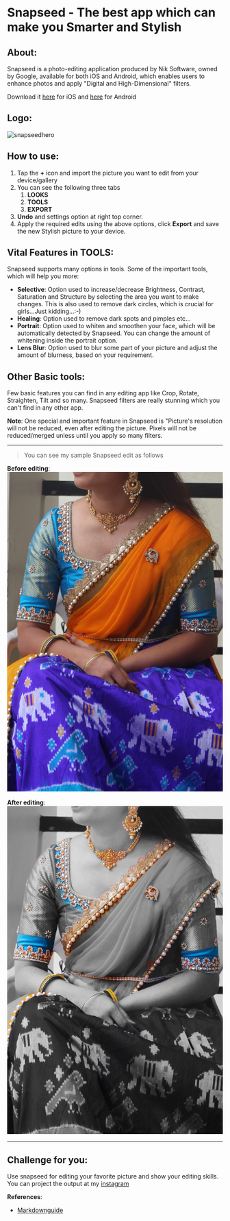 # Snapseed - The best app which can make you Smarter and Stylish

## About:
Snapseed is a photo-editing application produced by Nik Software, owned by Google, available for both iOS and Android, which enables users to enhance photos and apply "Digital and High-Dimensional" filters. 

Download it [here](https://apps.apple.com/us/app/snapseed/id439438619) for iOS and [here](https://play.google.com/store/apps/details?id=com.niksoftware.snapseed&hl=en_US) for Android 

## Logo:
![snapseedhero](https://tr2.cbsistatic.com/hub/i/r/2017/06/27/a8c9dffc-6902-4f5b-99bc-83c0f12007ab/resize/1200x/33ae27ebbc178931bb1a341c38c74011/snapseedhero.jpg "Snapseed")

## How to use:
1. Tap the **+** icon and import the picture you want to edit from your device/gallery
2. You can see the following three tabs
    1. **LOOKS**
    2. **TOOLS**
    3. **EXPORT**
3. **Undo** and settings option at right top corner.
4. Apply the required edits using the above options, click **Export** and save the new Stylish picture to your device.
  
## Vital Features in TOOLS:
Snapseed supports many options in tools. Some of the important tools, which will help you more:
- **Selective**: Option used to increase/decrease Brightness, Contrast, Saturation and Structure by selecting the area you want to make changes. This is also used to remove dark circles, which is crucial for girls...Just kidding...:-)
- **Healing**: Option used to remove dark spots and pimples etc...
- **Portrait**: Option used to whiten and smoothen your face, which will be automatically detected by Snapseed. You can change the amount of whitening inside the portrait option.
- **Lens Blur**: Option used to blur some part of your picture and adjust the amount of blurness, based on your requirement.

## Other Basic tools:
Few basic features you can find in any editing app like Crop, Rotate, Straighten, Tilt and so many. Snapseed filters are really stunning which you can't find in any other app.

**Note**: One special and important feature in Snapseed is "Picture's resolution will not be reduced, even after editing the picture. Pixels will not be reduced/merged unless until you apply so many filters.
***


  > You can see my sample Snapseed edit as follows

**Before editing**: 
![Before](pic11.jpg)

**After editing**: 
![After](unnamed1.jpg)

***

## Challenge for you:
Use snapseed for editing your favorite picture and show your editing skills. You can project the output at my [instagram](https://www.instagram.com/cherry_prasanna/)

**References**:
- [Markdownguide](https://www.markdownguide.org)

